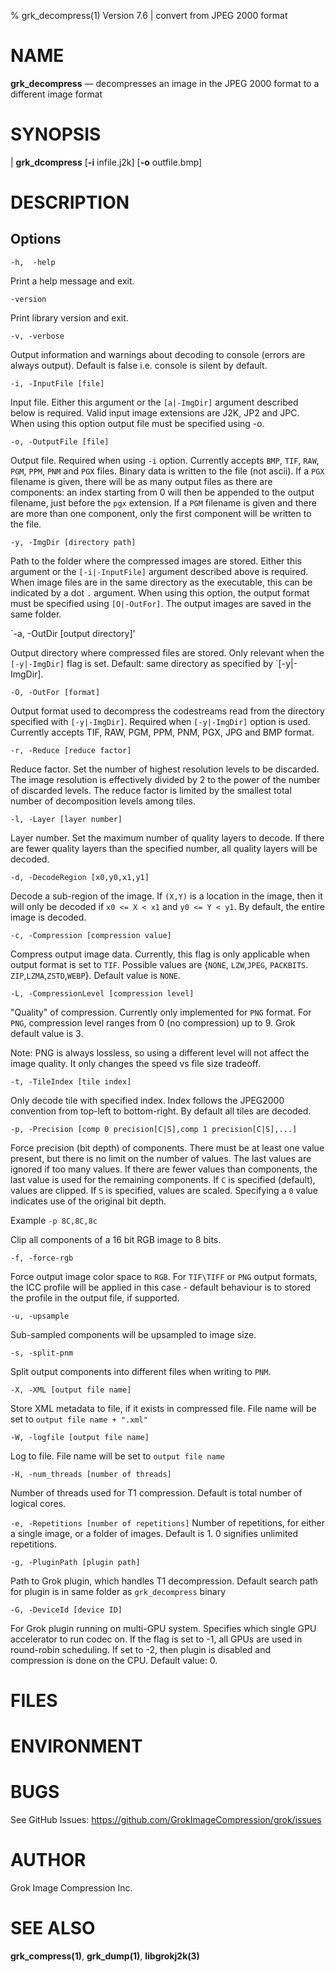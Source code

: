 % grk_decompress(1) Version 7.6 | convert from JPEG 2000 format

NAME
====

**grk_decompress** — decompresses an image in the JPEG 2000 format to a different
image format

SYNOPSIS
========

| **grk_dcompress** \[**-i** infile.j2k] \[**-o** outfile.bmp]

DESCRIPTION
===========



Options
-------

  `-h,  -help`

Print a help message and exit.

  `-version`

Print library version and exit.

 `-v, -verbose`

Output information and warnings about decoding to console (errors are always output). Default is false i.e. console is silent by default.

 `-i, -InputFile [file]`

Input file. Either this argument or the `[a|-ImgDir]` argument described below is required. Valid input image extensions are J2K, JP2 and JPC. When using this option output file must be specified using -o.

 `-o, -OutputFile [file]`

Output file. Required when using `-i` option. Currently accepts `BMP`, `TIF`, `RAW`, `PGM`, `PPM`, `PNM` and `PGX` files. Binary data is written to the file (not ascii). If a `PGX` filename is given, there will be as many output files as there are components: an index starting from 0 will then be appended to the output filename, just before the `pgx` extension. If a `PGM` filename is given and there are more than one component, only the first component will be written to the file.

`-y, -ImgDir [directory path]`

Path to the folder where the compressed images are stored. Either this argument or the `[-i|-InputFile]` argument described above is required. When image files are in the same directory as the executable, this can be indicated by a dot `.` argument. When using this option, the output format must be specified using `[O|-OutFor]`. The output images are saved in the same folder.

`-a, -OutDir [output directory]'

Output directory where compressed files are stored. Only relevant when the `[-y|-ImgDir]` flag is set. Default: same directory as specified by `[-y|-ImgDir].

`-O, -OutFor [format]`

Output format used to decompress the codestreams read from the directory specified with `[-y|-ImgDir]`. Required when `[-y|-ImgDir]` option is used. Currently accepts TIF, RAW, PGM, PPM, PNM, PGX, JPG and BMP format.

`-r, -Reduce [reduce factor]`

Reduce factor. Set the number of highest resolution levels to be discarded. The image resolution is effectively divided by 2 to the power of the number of discarded levels. The reduce factor is limited by the smallest total number of decomposition levels among tiles.

`-l, -Layer [layer number]`

Layer number. Set the maximum number of quality layers to decode. If there are fewer quality layers than the specified number, all quality layers will be decoded.

`-d, -DecodeRegion [x0,y0,x1,y1]`

Decode a sub-region of the image. If `(X,Y)` is a location in the image, then it will only be decoded
if `x0 <= X < x1` and `y0 <= Y < y1`. By default, the entire image is decoded.

`-c, -Compression [compression value]`

Compress output image data. Currently, this flag is only applicable when output format is set
to `TIF`. Possible values are {`NONE`, `LZW`,`JPEG`, `PACKBITS`. `ZIP`,`LZMA`,`ZSTD`,`WEBP`}.
Default value is `NONE`.

`-L, -CompressionLevel [compression level]`

"Quality" of compression. Currently only implemented for `PNG` format.
For `PNG`, compression level ranges from 0 (no compression) up to 9.
Grok default value is 3.

Note: PNG is always lossless, so using a different level will not affect the image quality. It only changes
the speed vs file size tradeoff.

`-t, -TileIndex [tile index]`

Only decode tile with specified index. Index follows the JPEG2000 convention from top-left to bottom-right. By default all tiles are decoded.

`-p, -Precision [comp 0 precision[C|S],comp 1 precision[C|S],...]`

Force precision (bit depth) of components. There must be at least one value present, but there is no limit on the number of values.
The last values are ignored if too many values. If there are fewer values than components, the last value is used for the remaining components. If `C` is specified (default), values are clipped. If `S` is specified, values are scaled. Specifying a `0` value indicates use of the original bit depth.

Example
     `-p 8C,8C,8c`

Clip all components of a 16 bit RGB image to 8 bits.

`-f, -force-rgb`

Force output image color space to `RGB`. For `TIF\TIFF` or `PNG` output formats, the ICC profile will be applied in this case - default behaviour is to stored the profile in the output file, if supported.

`-u, -upsample`

Sub-sampled components will be upsampled to image size.

`-s, -split-pnm`

Split output components into different files when writing to `PNM`.

`-X, -XML [output file name]`

Store XML metadata to file, if it exists in compressed file. File name will be set to `output file name + ".xml"`

`-W, -logfile [output file name]`

Log to file. File name will be set to `output file name`

`-H, -num_threads [number of threads]`

Number of threads used for T1 compression. Default is total number of logical cores.

 `-e, -Repetitions [number of repetitions]`
Number of repetitions, for either a single image, or a folder of images. Default is 1. 0 signifies unlimited repetitions.

`-g, -PluginPath [plugin path]`

Path to Grok plugin, which handles T1 decompression.
Default search path for plugin is in same folder as `grk_decompress` binary

`-G, -DeviceId [device ID]`

For Grok plugin running on multi-GPU system. Specifies which single GPU accelerator to run codec on.
If the flag is set to -1, all GPUs are used in round-robin scheduling. If set to -2, then plugin is disabled and
compression is done on the CPU. Default value: 0.


FILES
=====


ENVIRONMENT
===========

BUGS
====

See GitHub Issues: https://github.com/GrokImageCompression/grok/issues

AUTHOR
======

Grok Image Compression Inc.

SEE ALSO
========

**grk_compress(1)**, **grk_dump(1)**, **libgrokj2k(3)**
